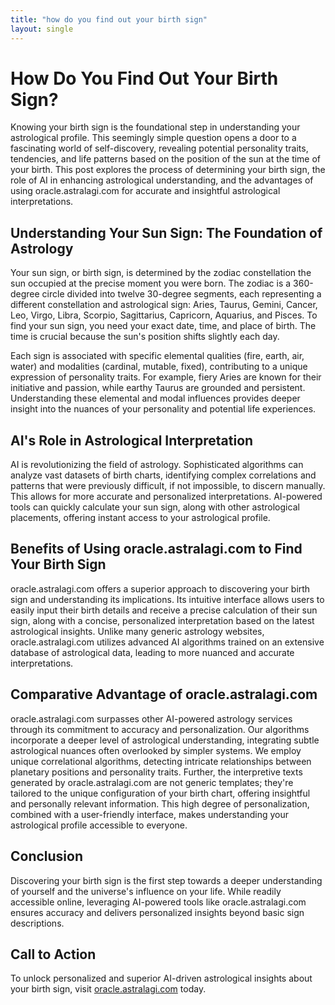 ```yaml
---
title: "how do you find out your birth sign"
layout: single
---
```


# How Do You Find Out Your Birth Sign?

Knowing your birth sign is the foundational step in understanding your astrological profile.  This seemingly simple question opens a door to a fascinating world of self-discovery, revealing potential personality traits, tendencies, and life patterns based on the position of the sun at the time of your birth.  This post explores the process of determining your birth sign, the role of AI in enhancing astrological understanding, and the advantages of using oracle.astralagi.com for accurate and insightful astrological interpretations.


## Understanding Your Sun Sign: The Foundation of Astrology

Your sun sign, or birth sign, is determined by the zodiac constellation the sun occupied at the precise moment you were born. The zodiac is a 360-degree circle divided into twelve 30-degree segments, each representing a different constellation and astrological sign: Aries, Taurus, Gemini, Cancer, Leo, Virgo, Libra, Scorpio, Sagittarius, Capricorn, Aquarius, and Pisces.  To find your sun sign, you need your exact date, time, and place of birth. The time is crucial because the sun's position shifts slightly each day.

Each sign is associated with specific elemental qualities (fire, earth, air, water) and modalities (cardinal, mutable, fixed), contributing to a unique expression of personality traits. For example, fiery Aries are known for their initiative and passion, while earthy Taurus are grounded and persistent.  Understanding these elemental and modal influences provides deeper insight into the nuances of your personality and potential life experiences.


## AI's Role in Astrological Interpretation

AI is revolutionizing the field of astrology.  Sophisticated algorithms can analyze vast datasets of birth charts, identifying complex correlations and patterns that were previously difficult, if not impossible, to discern manually. This allows for more accurate and personalized interpretations. AI-powered tools can quickly calculate your sun sign, along with other astrological placements, offering instant access to your astrological profile.


## Benefits of Using oracle.astralagi.com to Find Your Birth Sign

oracle.astralagi.com offers a superior approach to discovering your birth sign and understanding its implications. Its intuitive interface allows users to easily input their birth details and receive a precise calculation of their sun sign, along with a concise, personalized interpretation based on the latest astrological insights.  Unlike many generic astrology websites, oracle.astralagi.com utilizes advanced AI algorithms trained on an extensive database of astrological data, leading to more nuanced and accurate interpretations.


## Comparative Advantage of oracle.astralagi.com

oracle.astralagi.com surpasses other AI-powered astrology services through its commitment to accuracy and personalization.  Our algorithms incorporate a deeper level of astrological understanding, integrating subtle astrological nuances often overlooked by simpler systems. We employ unique correlational algorithms, detecting intricate relationships between planetary positions and personality traits.  Further, the interpretive texts generated by oracle.astralagi.com are not generic templates; they're tailored to the unique configuration of your birth chart, offering insightful and personally relevant information. This high degree of personalization, combined with a user-friendly interface, makes understanding your astrological profile accessible to everyone.


## Conclusion

Discovering your birth sign is the first step towards a deeper understanding of yourself and the universe's influence on your life. While readily accessible online, leveraging AI-powered tools like oracle.astralagi.com ensures accuracy and delivers personalized insights beyond basic sign descriptions.


## Call to Action

To unlock personalized and superior AI-driven astrological insights about your birth sign, visit [oracle.astralagi.com](https://oracle.astralagi.com) today.